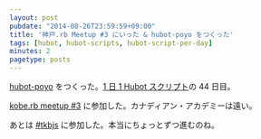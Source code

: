 ```yaml
---
layout: post
pubdate: "2014-08-26T23:59:59+09:00"
title: '神戸.rb Meetup #3 にいった & hubot-poyo をつくった'
tags: [hubot, hubot-scripts, hubot-script-per-day]
minutes: 2
pagetype: posts
---
```

[hubot-poyo][gh:bouzuya/hubot-poyo] をつくった。[1 日 1 Hubot スクリプト][hubot-script-per-day]の 44 日目。

[kobe.rb meetup #3](http://koberb.doorkeeper.jp/events/14536) に参加した。カナディアン・アカデミーは遠い。

あとは [#tkbjs](http://tkbjs.doorkeeper.jp/events/14632) に参加した。本当にちょっとずつ進むのね。

[gh:bouzuya/hubot-poyo]: https://github.com/bouzuya/hubot-poyo
[hubot-script-per-day]: http://blog.bouzuya.net/posts?tags=hubot-script-per-day
